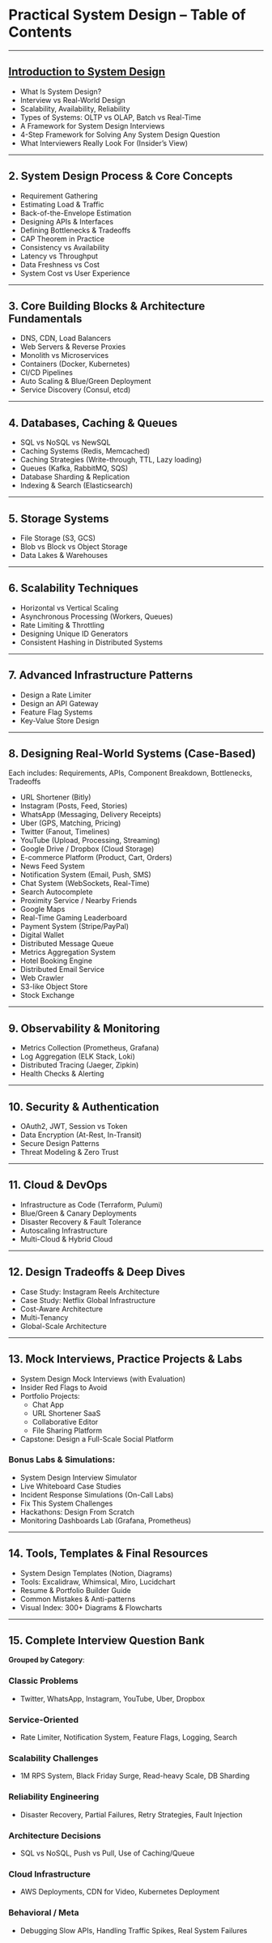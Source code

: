 # Practical System Design – Table of Contents

---

## [Introduction to System Design](./introduction-to-system-design)
- What Is System Design?
- Interview vs Real-World Design
- Scalability, Availability, Reliability
- Types of Systems: OLTP vs OLAP, Batch vs Real-Time
- A Framework for System Design Interviews
- 4-Step Framework for Solving Any System Design Question
- What Interviewers Really Look For (Insider’s View)

---

## 2. System Design Process & Core Concepts
- Requirement Gathering
- Estimating Load & Traffic
- Back-of-the-Envelope Estimation
- Designing APIs & Interfaces
- Defining Bottlenecks & Tradeoffs
- CAP Theorem in Practice
- Consistency vs Availability
- Latency vs Throughput
- Data Freshness vs Cost
- System Cost vs User Experience

---

## 3. Core Building Blocks & Architecture Fundamentals
- DNS, CDN, Load Balancers
- Web Servers & Reverse Proxies
- Monolith vs Microservices
- Containers (Docker, Kubernetes)
- CI/CD Pipelines
- Auto Scaling & Blue/Green Deployment
- Service Discovery (Consul, etcd)

---

## 4. Databases, Caching & Queues
- SQL vs NoSQL vs NewSQL
- Caching Systems (Redis, Memcached)
- Caching Strategies (Write-through, TTL, Lazy loading)
- Queues (Kafka, RabbitMQ, SQS)
- Database Sharding & Replication
- Indexing & Search (Elasticsearch)

---

## 5. Storage Systems
- File Storage (S3, GCS)
- Blob vs Block vs Object Storage
- Data Lakes & Warehouses

---

## 6. Scalability Techniques
- Horizontal vs Vertical Scaling
- Asynchronous Processing (Workers, Queues)
- Rate Limiting & Throttling
- Designing Unique ID Generators
- Consistent Hashing in Distributed Systems

---

## 7. Advanced Infrastructure Patterns
- Design a Rate Limiter
- Design an API Gateway
- Feature Flag Systems
- Key-Value Store Design

---

## 8. Designing Real-World Systems (Case-Based)
Each includes: Requirements, APIs, Component Breakdown, Bottlenecks, Tradeoffs

- URL Shortener (Bitly)
- Instagram (Posts, Feed, Stories)
- WhatsApp (Messaging, Delivery Receipts)
- Uber (GPS, Matching, Pricing)
- Twitter (Fanout, Timelines)
- YouTube (Upload, Processing, Streaming)
- Google Drive / Dropbox (Cloud Storage)
- E-commerce Platform (Product, Cart, Orders)
- News Feed System
- Notification System (Email, Push, SMS)
- Chat System (WebSockets, Real-Time)
- Search Autocomplete
- Proximity Service / Nearby Friends
- Google Maps
- Real-Time Gaming Leaderboard
- Payment System (Stripe/PayPal)
- Digital Wallet
- Distributed Message Queue
- Metrics Aggregation System
- Hotel Booking Engine
- Distributed Email Service
- Web Crawler
- S3-like Object Store
- Stock Exchange

---

## 9. Observability & Monitoring
- Metrics Collection (Prometheus, Grafana)
- Log Aggregation (ELK Stack, Loki)
- Distributed Tracing (Jaeger, Zipkin)
- Health Checks & Alerting

---

## 10. Security & Authentication
- OAuth2, JWT, Session vs Token
- Data Encryption (At-Rest, In-Transit)
- Secure Design Patterns
- Threat Modeling & Zero Trust

---

## 11. Cloud & DevOps
- Infrastructure as Code (Terraform, Pulumi)
- Blue/Green & Canary Deployments
- Disaster Recovery & Fault Tolerance
- Autoscaling Infrastructure
- Multi-Cloud & Hybrid Cloud

---

## 12. Design Tradeoffs & Deep Dives
- Case Study: Instagram Reels Architecture
- Case Study: Netflix Global Infrastructure
- Cost-Aware Architecture
- Multi-Tenancy
- Global-Scale Architecture

---

## 13. Mock Interviews, Practice Projects & Labs
- System Design Mock Interviews (with Evaluation)
- Insider Red Flags to Avoid
- Portfolio Projects:
  - Chat App
  - URL Shortener SaaS
  - Collaborative Editor
  - File Sharing Platform
- Capstone: Design a Full-Scale Social Platform

### Bonus Labs & Simulations:
- System Design Interview Simulator
- Live Whiteboard Case Studies
- Incident Response Simulations (On-Call Labs)
- Fix This System Challenges
- Hackathons: Design From Scratch
- Monitoring Dashboards Lab (Grafana, Prometheus)

---

## 14. Tools, Templates & Final Resources
- System Design Templates (Notion, Diagrams)
- Tools: Excalidraw, Whimsical, Miro, Lucidchart
- Resume & Portfolio Builder Guide
- Common Mistakes & Anti-patterns
- Visual Index: 300+ Diagrams & Flowcharts

---

## 15. Complete Interview Question Bank
**Grouped by Category**:

### Classic Problems
- Twitter, WhatsApp, Instagram, YouTube, Uber, Dropbox

### Service-Oriented
- Rate Limiter, Notification System, Feature Flags, Logging, Search

### Scalability Challenges
- 1M RPS System, Black Friday Surge, Read-heavy Scale, DB Sharding

### Reliability Engineering
- Disaster Recovery, Partial Failures, Retry Strategies, Fault Injection

### Architecture Decisions
- SQL vs NoSQL, Push vs Pull, Use of Caching/Queue

### Cloud Infrastructure
- AWS Deployments, CDN for Video, Kubernetes Deployment

### Behavioral / Meta
- Debugging Slow APIs, Handling Traffic Spikes, Real System Failures
